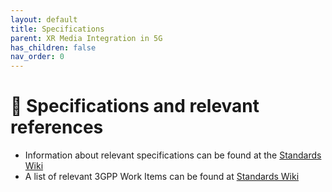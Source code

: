 ```yaml
---
layout: default
title: Specifications
parent: XR Media Integration in 5G
has_children: false
nav_order: 0
---
```


# 📑 Specifications and relevant references
* Information about relevant specifications can be found at the [Standards Wiki](https://github.com/5G-MAG/Standards/wiki/XR-(eXtended-Reality):-Relevant-Specifications)
* A list of relevant 3GPP Work Items can be found at [Standards Wiki](https://github.com/5G-MAG/Standards/wiki/XR-(eXtended-Reality):-Relevant-Work-Items)
